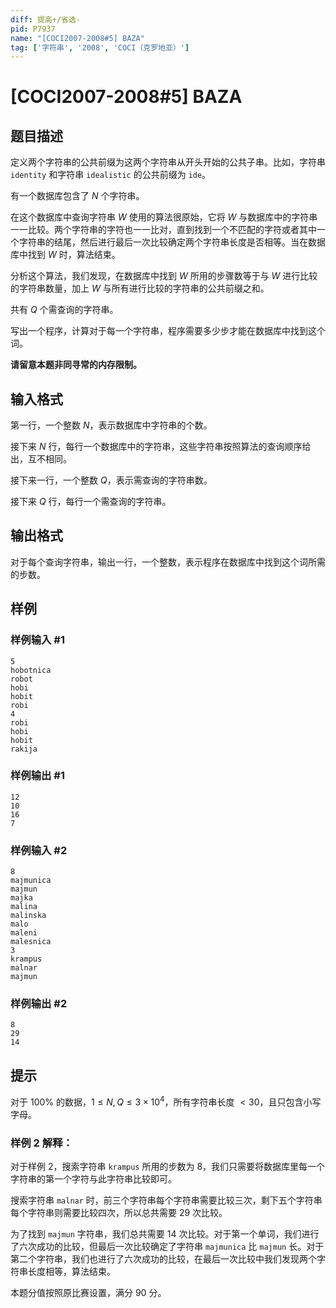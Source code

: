 ```yaml
---
diff: 提高+/省选-
pid: P7937
name: "[COCI2007-2008#5] BAZA"
tag: ['字符串', '2008', 'COCI（克罗地亚）']
---
```

# [COCI2007-2008#5] BAZA
## 题目描述

定义两个字符串的公共前缀为这两个字符串从开头开始的公共子串。比如，字符串 `identity` 和字符串 `idealistic` 的公共前缀为 `ide`。

有一个数据库包含了 $N$ 个字符串。

在这个数据库中查询字符串 $W$ 使用的算法很原始，它将 $W$ 与数据库中的字符串一一比较。两个字符串的字符也一一比对，直到找到一个不匹配的字符或者其中一个字符串的结尾，然后进行最后一次比较确定两个字符串长度是否相等。当在数据库中找到 $W$ 时，算法结束。

分析这个算法，我们发现，在数据库中找到 $W$ 所用的步骤数等于与 $W$ 进行比较的字符串数量，加上 $W$ 与所有进行比较的字符串的公共前缀之和。

共有 $Q$ 个需查询的字符串。

写出一个程序，计算对于每一个字符串，程序需要多少步才能在数据库中找到这个词。

**请留意本题非同寻常的内存限制。**
## 输入格式

第一行，一个整数 $N$，表示数据库中字符串的个数。

接下来 $N$ 行，每行一个数据库中的字符串，这些字符串按照算法的查询顺序给出，互不相同。

接下来一行，一个整数 $Q$，表示需查询的字符串数。

接下来 $Q$ 行，每行一个需查询的字符串。
## 输出格式

对于每个查询字符串，输出一行，一个整数，表示程序在数据库中找到这个词所需的步数。
## 样例

### 样例输入 #1
```
5
hobotnica
robot
hobi
hobit
robi
4
robi
hobi
hobit
rakija 
```
### 样例输出 #1
```
12
10
16
7 
```
### 样例输入 #2
```
8
majmunica
majmun
majka
malina
malinska
malo
maleni
malesnica
3
krampus
malnar
majmun 
```
### 样例输出 #2
```
8
29
14
```
## 提示

对于 $100\%$ 的数据，$1\le N,Q\le 3\times 10^4$，所有字符串长度 $<30$，且只包含小写字母。

### 样例 2 解释：

对于样例 2，搜索字符串 `krampus` 所用的步数为 $8$，我们只需要将数据库里每一个字符串的第一个字符与此字符串比较即可。

搜索字符串 `malnar` 时，前三个字符串每个字符串需要比较三次，剩下五个字符串每个字符串则需要比较四次，所以总共需要 $29$ 次比较。

为了找到 `majmun` 字符串，我们总共需要 $14$ 次比较。对于第一个单词，我们进行了六次成功的比较，但最后一次比较确定了字符串 `majmunica` 比 `majmun` 长。对于第二个字符串，我们也进行了六次成功的比较，在最后一次比较中我们发现两个字符串长度相等，算法结束。

本题分值按照原比赛设置，满分 $90$ 分。
